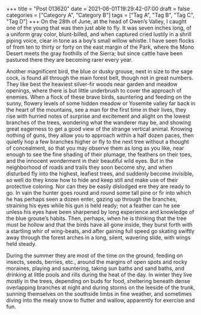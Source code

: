 +++
title = "Post 013620"
date = 2021-06-01T19:29:42-07:00
draft = false
categories = ["Category A", "Category B"]
tags = ["Tag A", "Tag B", "Tag C", "Tag D"]
+++
On the 28th of June, at the head of Owen’s Valley, I caught one of the young that was then just able to fly. It was seven inches long, of a uniform gray color, blunt-billed, and when captured cried lustily in a shrill piping voice, clear in tone as a boy’s small willow whistle. I have seen flocks of from ten to thirty or forty on the east margin of the Park, where the Mono Desert meets the gray foothills of the Sierra; but since cattle have been pastured there they are becoming rarer every year.

Another magnificent bird, the blue or dusky grouse, next in size to the sage cock, is found all through the main forest belt, though not in great numbers. They like best the heaviest silver-fir woods near garden and meadow openings, where there is but little underbrush to cover the approach of enemies. When a flock of these brave birds, sauntering and feeding on the sunny, flowery levels of some hidden meadow or Yosemite valley far back in the heart of the mountains, see a man for the first time in their lives, they rise with hurried notes of surprise and excitement and alight on the lowest branches of the trees, wondering what the wanderer may be, and showing great eagerness to get a good view of the strange vertical animal. Knowing nothing of guns, they allow you to approach within a half dozen paces, then quietly hop a few branches higher or fly to the next tree without a thought of concealment, so that you may observe them as long as you like, near enough to see the fine shading of their plumage, the feathers on their toes, and the innocent wonderment in their beautiful wild eyes. But in the neighborhood of roads and trails they soon become shy, and when disturbed fly into the highest, leafiest trees, and suddenly become invisible, so well do they know how to hide and keep still and make use of their protective coloring. Nor can they be easily dislodged ere they are ready to go. In vain the hunter goes round and round some tall pine or fir into which he has perhaps seen a dozen enter, gazing up through the branches, straining his eyes while his gun is held ready; not a feather can he see unless his eyes have been sharpened by long experience and knowledge of the blue grouse’s habits. Then, perhaps, when he is thinking that the tree must be hollow and that the birds have all gone inside, they burst forth with a startling whir of wing-beats, and after gaining full speed go skating swiftly away through the forest arches in a long, silent, wavering slide, with wings held steady.

During the summer they are most of the time on the ground, feeding on insects, seeds, berries, etc., around the margins of open spots and rocky moraines, playing and sauntering, taking sun baths and sand baths, and drinking at little pools and rills during the heat of the day. In winter they live mostly in the trees, depending on buds for food, sheltering beneath dense overlapping branches at night and during storms on the leeside of the trunk, sunning themselves on the southside limbs in fine weather, and sometimes diving into the mealy snow to flutter and wallow, apparently for exercise and fun.
